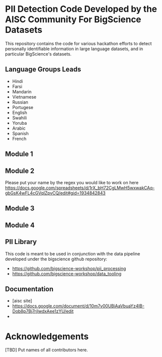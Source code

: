 # PII Detection Code Developed by the AISC Community For BigScience Datasets

This repository contains the code for various hackathon efforts to detect personally identifiable information in large language datasets, and in particular BigScience's datasets.

## Language Groups Leads
- Hindi
- Farsi
- Mandarin
- Vietnamese
- Russian
- Portugese
- English
- Swahili
- Yoruba
- Arabic
- Spanish
- French

## Module 1

## Module 2
Please put your name by the regex you would like to work on here https://docs.google.com/spreadsheets/d/1rX_bH72CgLMwH5wxwakCAq-gbGsK4wFL4cGVqIZpvCQ/edit#gid=1934842843

## Module 3

## Module 4

## PII Library
This code is meant to be used in conjunction with the data pipeline developed under the bigscience github repository:
- https://github.com/bigscience-workshop/pii_processing
- https://github.com/bigscience-workshop/data_tooling

## Documentation
- [aisc site]
- https://docs.google.com/document/d/10m7v00UBiAaVbuaYz4IB-Dob8p7Bj7rjIwdxAee1zYU/edit
- 
# Acknowledgements

[TBD] Put names of all contributors here.


